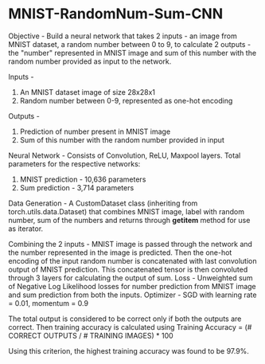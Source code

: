 # MNIST-RandomNum-Sum-CNN
Objective - Build a neural network that takes 2 inputs - an image from MNIST dataset, a random number between 0 to 9, to calculate 2 outputs - the "number" represented in MNIST image and sum of this number with the random number provided as input to the network.

Inputs - 
1. An MNIST dataset image of size 28x28x1
2. Random number between 0-9, represented as one-hot encoding

Outputs - 
1. Prediction of number present in MNIST image
2. Sum of this number with the random number provided in input

Neural Network - Consists of Convolution, ReLU, Maxpool layers. Total parameters for the respective networks:
1. MNIST prediction - 10,636 parameters
2. Sum prediction - 3,714 parameters

Data Generation - A CustomDataset class (inheriting from torch.utils.data.Dataset) that combines MNIST image, label with random number, sum of the numbers and returns through __getitem__ method for use as iterator.

Combining the 2 inputs - MNIST image is passed through the network and the number represented in the image is predicted. Then the one-hot encoding of the input random number is concatenated with last convolution output of MNIST prediction. This concatenated tensor is then convoluted through 3 layers for calculating the output of sum. 
Loss - Unweighted sum of Negative Log Likelihood losses for number prediction from MNIST image and sum prediction from both the inputs. 
Optimizer - SGD with learning rate = 0.01, momentum = 0.9

The total output is considered to be correct only if both the outputs are correct. Then training accuracy is calculated using 
Training Accuracy = (# CORRECT OUTPUTS / # TRAINING IMAGES) * 100

Using this criterion, the highest training accuracy was found to be 97.9%.
